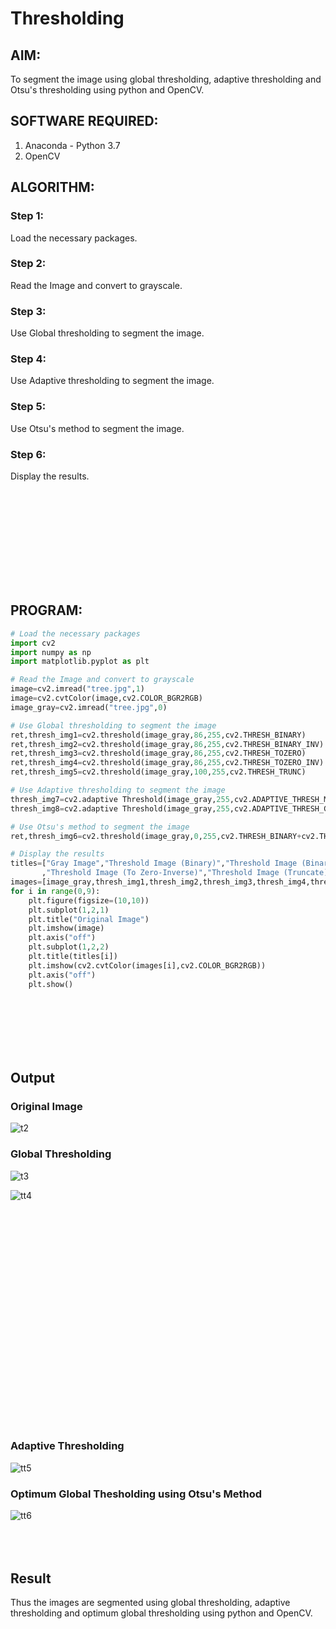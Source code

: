 # Thresholding
## AIM:
To segment the image using global thresholding, adaptive thresholding and Otsu's thresholding using python and OpenCV.

## SOFTWARE REQUIRED:
1. Anaconda - Python 3.7
2. OpenCV

## ALGORITHM:

### Step 1:
Load the necessary packages.

### Step 2:
Read the Image and convert to grayscale.

### Step 3:
Use Global thresholding to segment the image.

### Step 4:
Use Adaptive thresholding to segment the image.

### Step 5:
Use Otsu's method to segment the image.

### Step 6:
Display the results.

</br>
</br>
</br>

## <br/><br/><br/><br/>PROGRAM:
```python
# Load the necessary packages
import cv2
import numpy as np
import matplotlib.pyplot as plt

# Read the Image and convert to grayscale
image=cv2.imread("tree.jpg",1)
image=cv2.cvtColor(image,cv2.COLOR_BGR2RGB)
image_gray=cv2.imread("tree.jpg",0)

# Use Global thresholding to segment the image
ret,thresh_img1=cv2.threshold(image_gray,86,255,cv2.THRESH_BINARY)
ret,thresh_img2=cv2.threshold(image_gray,86,255,cv2.THRESH_BINARY_INV)
ret,thresh_img3=cv2.threshold(image_gray,86,255,cv2.THRESH_TOZERO)
ret,thresh_img4=cv2.threshold(image_gray,86,255,cv2.THRESH_TOZERO_INV)
ret,thresh_img5=cv2.threshold(image_gray,100,255,cv2.THRESH_TRUNC)

# Use Adaptive thresholding to segment the image
thresh_img7=cv2.adaptive Threshold(image_gray,255,cv2.ADAPTIVE_THRESH_MEAN_C,cv2.THRESH_BINARY,11,2)
thresh_img8=cv2.adaptive Threshold(image_gray,255,cv2.ADAPTIVE_THRESH_GAUSSIAN_C,cv2.THRESH_BINARY,11,2)

# Use Otsu's method to segment the image 
ret,thresh_img6=cv2.threshold(image_gray,0,255,cv2.THRESH_BINARY+cv2.THRESH_OTSU)

# Display the results
titles=["Gray Image","Threshold Image (Binary)","Threshold Image (Binary Inverse)","Threshold Image (To Zero)"
       ,"Threshold Image (To Zero-Inverse)","Threshold Image (Truncate)","Otsu","Adaptive Threshold (Mean)","Adaptive Threshold (Gaussian)"]
images=[image_gray,thresh_img1,thresh_img2,thresh_img3,thresh_img4,thresh_img5,thresh_img6,thresh_img7,thresh_img8]
for i in range(0,9):
    plt.figure(figsize=(10,10))
    plt.subplot(1,2,1)
    plt.title("Original Image")
    plt.imshow(image)
    plt.axis("off")
    plt.subplot(1,2,2)
    plt.title(titles[i])
    plt.imshow(cv2.cvtColor(images[i],cv2.COLOR_BGR2RGB))
    plt.axis("off")
    plt.show()
```


## <br/><br/><br/><br/>Output
### Original Image
![t2](https://user-images.githubusercontent.com/75235789/170286410-ddf83e95-bd22-4e80-ade5-d5980ab737a6.jpg)


### Global Thresholding
![t3](https://user-images.githubusercontent.com/75235789/170286029-923e9cf9-4603-4f77-9e59-79751e1f42c7.jpg)

![tt4](https://user-images.githubusercontent.com/75235789/170286022-a892cbfa-e4a6-4f4c-8eb1-6eadba1b069e.jpg)


### <br/><br/><br/><br/><br/><br/><br/><br/><br/><br/><br/><br/><br/><br/><br/><br/><br/><br/>Adaptive Thresholding
![tt5](https://user-images.githubusercontent.com/75235789/170286218-fe816e5f-0525-4770-b1c8-7e57f11ec048.jpg)


### Optimum Global Thesholding using Otsu's Method

![tt6](https://user-images.githubusercontent.com/75235789/170286186-f1147c88-d292-4c0b-a4af-e175d9592bee.jpg)



## <br/><br/>Result
Thus the images are segmented using global thresholding, adaptive thresholding and optimum global thresholding using python and OpenCV.

